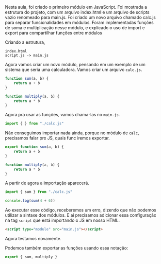 Nesta aula, foi criado o primeiro módulo em JavaScript. Foi mostrada a estrutura do projeto, com um arquivo index.html e um arquivo de scripts vazio renomeado para main.js. Foi criado um novo arquivo chamado calc.js para separar funcionalidades em módulos. Foram implementadas funções de soma e multiplicação nesse módulo, e explicado o uso de import e export para compartilhar funções entre módulos


Criando a estrutura,

```
index.html
script.js -> main.js
```

Agora vamos criar um novo módulo, pensando em um exemplo de um sistema que seria uma calculadora. Vamos criar um arquivo `calc.js`.

```js
function sum(a, b) {
	return a + b
}

function multiply(a, b) {
	return a * b
}
```

Agora pra usar as funções, vamos chama-las no `main.js`.

```js
import { } from "./calc.js"
```

Não conseguimos importar nada ainda, porque no módulo de `calc`, precisamos falar pro JS, quais func iremos exportar.

```js
export function sum(a, b) {
	return a + b
}

function multiply(a, b) {
	return a * b
}
```

A partir de agora a importação aparecerá.

```js
import { sum } from "./calc.js"

console.log(sum(4 + 6))
```

Ao executar esse código, receberemos um erro, dizendo que não podemos utilizar a sintaxe dos módulos. E ai precisamos adicionar essa configuração na tag `script` que está importando o JS em nosso HTML.

```html
<script type="module" src="main.js"></script>
```

Agora testamos novamente.

Podemos também exportar as funções usando essa notação:

```js
export { sum, multiply }
```